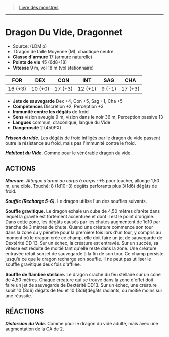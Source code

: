 ﻿> [Livre des monstres](tome_of_beasts.md)

---

# Dragon Du Vide, Dragonnet

- Source: (LDM p)
-  Dragon de taille Moyenne (M), chaotique neutre
- **Classe d'armure** 17 (armure naturelle)
- **Points de vie** 45 (6d8+18)
- **Vitesse** 9 m, vol 18 m (vol stationnaire)

|FOR|DEX|CON|INT|SAG|CHA|
|---|---|---|---|---|---|
|16 (+3)|10 (+0)|17 (+3)|12 (+1)|9 (-1)|17 (+3)|

- **Jets de sauvegarde** Dex +4, Con +5, Sag +1, Cha +5
- **Compétences** Discrétion +2, Perception +3
- **Immunité contre les dégâts** de froid
- **Sens** vision aveugle 9 m, vision dans le noir 36 m, Perception passive 13
- **Langues** commun, draconique, langue du Vide
- **Dangerosité** 2 (450PX)

**_Frisson du vide._** Les dégâts de froid infligés par le dragon du vide passent outre la résistance au froid, mais pas l'immunité contre le froid.

**_Habitant du Vide._** Comme pour le vénérable dragon du vide.

## ACTIONS

**_Morsure._** _Attaque d'arme au corps à corps :_ +5 pour toucher, allonge 1,50 m, une cible. Touché: 8 (1d10+3) dégâts perforants plus 3(1d6) dégâts de froid.

**_Souffle (Recharge 5–6)._** Le dragon utilise l'un des souffles suivants.

**Souffle gravitique.** Le dragon exhale un cube de 4,50 mètres d'arête dans lequel la gravité est fortement accentuée et dont il est le point d'origine. Dans cette zone, les dégâts causés par les chutes augmentent de 1d10 par tranche de 3 mètres de chute. Quand une créature commence son tour dans la zone ou y pénètre pour la première fois lors d'un tour, y compris au moment où le dragon crée ce champ, elle doit faire un jet de sauvegarde de Dextérité DD 13. Sur un échec, la créature est entravée. Sur un succès, sa vitesse est réduite de moitié tant qu'elle reste dans la zone. Une créature entravée refait son jet de sauvegarde à la fin de son tour. Ce champ persiste jusqu'à ce que le dragon recharge son souffle. Il ne peut pas utiliser le souffle gravitique deux fois d'affilée.

**Souffle de flambée stellaire.** Le dragon crache du feu stellaire sur un cône de 4,50 mètres. Chaque créature qui se trouve dans la zone d'effet doit faire un jet de sauvegarde de Dextérité DD13. Sur un échec, une créature subit 10 (3d6) dégâts de feu et 10 (3d6)dégâts radiants, ou moitié moins sur une réussite.

## RÉACTIONS

**_Distorsion du Vide._** Comme pour le dragon du vide adulte, mais avec une augmentation de la CA de 2.

